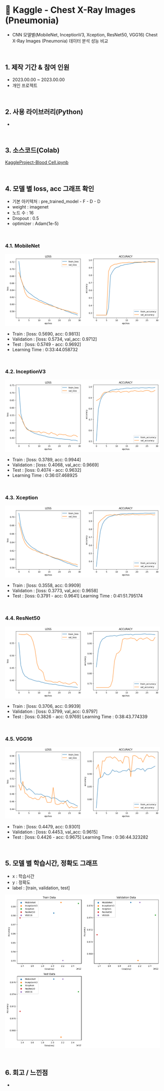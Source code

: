 # :pushpin: Kaggle - Chest X-Ray Images (Pneumonia)
- CNN 모델별(MobileNet, InceptionV3, Xception, ResNet50, VGG16) Chest X-Ray Images (Pneumonia) 데이터 분석 성능 비교

</br>

## 1. 제작 기간 & 참여 인원
- 2023.00.00 ~ 2023.00.00
- 개인 프로젝트

</br>

## 2. 사용 라이브러리(Python)
  - 

</br>

## 3. 소스코드(Colab)
[KaggleProject-Blood Cell.ipynb](https://colab.research.google.com/drive/11vze7G2OSFKjTTldVgSjXBv_S2GLsqGv#scrollTo=UN3anGcRXBCX)

</br>

## 4. 모델 별 loss, acc 그래프 확인
- 기본 아키텍처 : pre_trained_model - F - D - D
- weight : imagenet
- 노드 수 : 16
- Dropout : 0.5
- optimizer : Adam(1e-5)

</br>

### 4.1. MobileNet
![](./graph/MobileNet_loss_acc_graph.png)
- Train : [loss: 0.5690, acc: 0.9813]
- Validation : [loss: 0.5734, val_acc: 0.9712]
- Test : [loss: 0.5749 - acc: 0.9692]
- Learning Time :  0:33:44.058732

</br>

### 4.2. InceptionV3
![](./graph/InceptionV3_loss_acc_graph.png)
- Train : [loss: 0.3789, acc: 0.9944]
- Validation : [loss: 0.4068, val_acc: 0.9669]
- Test : [loss: 0.4074 - acc: 0.9632]
- Learning Time :  0:36:07.468925

</br>

### 4.3. Xception
![](./graph/Xception_loss_acc_graph.png)
- Train : [loss: 0.3558, acc: 0.9909]
- Validation : [loss: 0.3773, val_acc: 0.9658]
- Test : [loss: 0.3791 - acc: 0.9641]
Learning Time :  0:41:51.795174

</br>

### 4.4. ResNet50
![](./graph/ResNet50_loss_acc_graph.png)
- Train : [loss: 0.3706, acc: 0.9939]
- Validation : [loss: 0.3799, val_acc: 0.9797]
- Test : [loss: 0.3826 - acc: 0.9769]
Learning Time :  0:38:43.774339

</br>

### 4.5. VGG16
![](./graph/VGG16_loss_acc_graph.png)
- Train : [loss: 0.4479, acc: 0.9301]
- Validation : [loss: 0.4453, val_acc: 0.9615]
- Test : [loss: 0.4426 - acc: 0.9675]
Learning Time :  0:36:44.323282

</br>

## 5. 모델 별 학습시간, 정확도 그래프
- x : 학습시간
- y : 정확도
- label : [train, validation, test]

![](./graph/compared_model_graph.png)

</br>

## 6. 회고 / 느낀점
-

</br>
